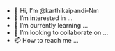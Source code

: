 - 👋 Hi, I’m @karthikaipandi-Nm
- 👀 I’m interested in ...
- 🌱 I’m currently learning ...
- 💞️ I’m looking to collaborate on ...
- 📫 How to reach me ...

<!---
karthikaipandi-Nm/karthikaipandi-Nm is a ✨ special ✨ repository because its `README.md` (this file) appears on your GitHub profile.
You can click the Preview link to take a look at your changes.
--->
